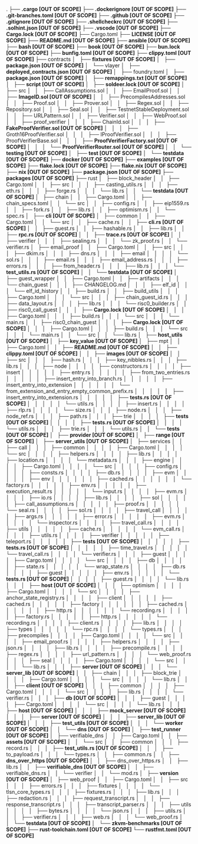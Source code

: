 .
├── **.cargo [OUT OF SCOPE]**
├── **.dockerignore [OUT OF SCOPE]**
├── **.git-branches.toml [OUT OF SCOPE]**
├── **.github [OUT OF SCOPE]**
├── **.gitignore [OUT OF SCOPE]**
├── **.shellcheckrc [OUT OF SCOPE]**
├── **.solhint.json [OUT OF SCOPE]**
├── **.vscode [OUT OF SCOPE]**
├── **Cargo.lock [OUT OF SCOPE]**
├── Cargo.toml
├── **LICENSE [OUT OF SCOPE]**
├── **README.md [OUT OF SCOPE]**
├── **ansible [OUT OF SCOPE]**
├── **bash [OUT OF SCOPE]**
├── **book [OUT OF SCOPE]**
├── **bun.lock [OUT OF SCOPE]**
├── **bunfig.toml [OUT OF SCOPE]**
├── **clippy.toml [OUT OF SCOPE]**
├── contracts
│   ├── **fixtures [OUT OF SCOPE]**
│   ├── **package.json [OUT OF SCOPE]**
│   └── vlayer
│       ├── **deployed_contracts.json [OUT OF SCOPE]**
│       ├── foundry.toml
│       ├── **package.json [OUT OF SCOPE]**
│       ├── **remappings.txt [OUT OF SCOPE]**
│       ├── **script [OUT OF SCOPE]**
│       ├── **soldeer.lock [OUT OF SCOPE]**
│       ├── src
│       │   ├── CallAssumptions.sol
│       │   ├── EmailProof.sol
│       │   ├── **ImageID.sol [OUT OF SCOPE]**
│       │   ├── PrecompilesAddresses.sol
│       │   ├── Proof.sol
│       │   ├── Prover.sol
│       │   ├── Regex.sol
│       │   ├── Repository.sol
│       │   ├── Seal.sol
│       │   ├── TestnetStableDeployment.sol
│       │   ├── URLPattern.sol
│       │   ├── Verifier.sol
│       │   ├── WebProof.sol
│       │   ├── proof_verifier
│       │   │   ├── ChainId.sol
│       │   │   ├── **FakeProofVerifier.sol [OUT OF SCOPE]**
│       │   │   ├── Groth16ProofVerifier.sol
│       │   │   ├── IProofVerifier.sol
│       │   │   ├── ProofVerifierBase.sol
│       │   │   ├── **ProofVerifierFactory.sol [OUT OF SCOPE]**
│       │   │   └── **ProofVerifierRouter.sol [OUT OF SCOPE]**
│       │   └── **testing [OUT OF SCOPE]**
│       ├── **test [OUT OF SCOPE]**
│       └── **testdata [OUT OF SCOPE]**
├── **docker [OUT OF SCOPE]**
├── **examples [OUT OF SCOPE]**
├── **flake.lock [OUT OF SCOPE]**
├── **flake.nix [OUT OF SCOPE]**
├── **nix [OUT OF SCOPE]**
├── **package.json [OUT OF SCOPE]**
├── **packages [OUT OF SCOPE]**
├── rust
│   ├── block_header
│   │   ├── Cargo.toml
│   │   ├── src
│   │   │   ├── casting_utils.rs
│   │   │   ├── eth.rs
│   │   │   ├── forge.rs
│   │   │   └── lib.rs
│   │   └── **testdata [OUT OF SCOPE]**
│   ├── chain
│   │   ├── Cargo.toml
│   │   ├── chain_specs.toml
│   │   └── src
│   │       ├── config.rs
│   │       ├── eip1559.rs
│   │       ├── fork.rs
│   │       ├── lib.rs
│   │       ├── optimism.rs
│   │       └── spec.rs
│   ├── **cli [OUT OF SCOPE]**
│   ├── common
│   │   ├── Cargo.toml
│   │   └── src
│   │       ├── cache.rs
│   │       ├── **cli.rs [OUT OF SCOPE]**
│   │       ├── guest.rs
│   │       ├── hashable.rs
│   │       ├── lib.rs
│   │       ├── **rpc.rs [OUT OF SCOPE]**
│   │       ├── **trace.rs [OUT OF SCOPE]**
│   │       ├── verifier
│   │       │   ├── sealing.rs
│   │       │   └── zk_proof.rs
│   │       └── verifier.rs
│   ├── email_proof
│   │   ├── Cargo.toml
│   │   ├── src
│   │   │   ├── dkim.rs
│   │   │   ├── dns.rs
│   │   │   ├── email
│   │   │   │   └── sol.rs
│   │   │   ├── email.rs
│   │   │   ├── email_address.rs
│   │   │   ├── errors.rs
│   │   │   ├── from_header.rs
│   │   │   ├── lib.rs
│   │   │   └── **test_utils.rs [OUT OF SCOPE]**
│   │   └── **testdata [OUT OF SCOPE]**
│   ├── guest_wrapper
│   │   ├── Cargo.toml
│   │   ├── artifacts
│   │   │   └── chain_guest
│   │   │       ├── CHANGELOG.md
│   │   │       ├── elf_id
│   │   │       └── elf_id_history
│   │   ├── build.rs
│   │   ├── build_utils
│   │   │   ├── Cargo.toml
│   │   │   └── src
│   │   │       ├── chain_guest_id.rs
│   │   │       ├── data_layout.rs
│   │   │       ├── lib.rs
│   │   │       └── risc0_builder.rs
│   │   ├── risc0_call_guest
│   │   │   ├── **Cargo.lock [OUT OF SCOPE]**
│   │   │   ├── Cargo.toml
│   │   │   ├── build.rs
│   │   │   └── src
│   │   │       └── main.rs
│   │   ├── risc0_chain_guest
│   │   │   ├── **Cargo.lock [OUT OF SCOPE]**
│   │   │   ├── Cargo.toml
│   │   │   ├── build.rs
│   │   │   └── src
│   │   │       └── main.rs
│   │   └── src
│   │       └── lib.rs
│   ├── **host_utils [OUT OF SCOPE]**
│   ├── **key_value [OUT OF SCOPE]**
│   ├── mpt
│   │   ├── Cargo.toml
│   │   ├── **README.md [OUT OF SCOPE]**
│   │   ├── **clippy.toml [OUT OF SCOPE]**
│   │   ├── **images [OUT OF SCOPE]**
│   │   ├── src
│   │   │   ├── hash.rs
│   │   │   ├── key_nibbles.rs
│   │   │   ├── lib.rs
│   │   │   ├── node
│   │   │   │   ├── constructors.rs
│   │   │   │   ├── insert
│   │   │   │   │   ├── entry.rs
│   │   │   │   │   ├── from_two_entries.rs
│   │   │   │   │   ├── insert_entry_into_branch.rs
│   │   │   │   │   ├── insert_entry_into_extension
│   │   │   │   │   │   └── from_extension_and_entry_empty_common_prefix.rs
│   │   │   │   │   ├── insert_entry_into_extension.rs
│   │   │   │   │   ├── **tests.rs [OUT OF SCOPE]**
│   │   │   │   │   └── utils.rs
│   │   │   │   ├── insert.rs
│   │   │   │   ├── rlp.rs
│   │   │   │   └── size.rs
│   │   │   ├── node.rs
│   │   │   ├── node_ref.rs
│   │   │   ├── path.rs
│   │   │   ├── trie
│   │   │   │   ├── **tests [OUT OF SCOPE]**
│   │   │   │   ├── **tests.rs [OUT OF SCOPE]**
│   │   │   │   └── utils.rs
│   │   │   ├── trie.rs
│   │   │   └── utils.rs
│   │   └── **tests [OUT OF SCOPE]**
│   ├── **provider [OUT OF SCOPE]**
│   ├── **range [OUT OF SCOPE]**
│   ├── **server_utils [OUT OF SCOPE]**
│   ├── services
│   │   ├── call
│   │   │   ├── common
│   │   │   │   ├── Cargo.toml
│   │   │   │   └── src
│   │   │   │       ├── helpers.rs
│   │   │   │       ├── lib.rs
│   │   │   │       ├── location.rs
│   │   │   │       └── metadata.rs
│   │   │   ├── engine
│   │   │   │   ├── Cargo.toml
│   │   │   │   └── src
│   │   │   │       ├── config.rs
│   │   │   │       ├── consts.rs
│   │   │   │       ├── db.rs
│   │   │   │       ├── evm
│   │   │   │       │   ├── env
│   │   │   │       │   │   ├── cached.rs
│   │   │   │       │   │   └── factory.rs
│   │   │   │       │   ├── env.rs
│   │   │   │       │   ├── execution_result.rs
│   │   │   │       │   └── input.rs
│   │   │   │       ├── evm.rs
│   │   │   │       ├── io.rs
│   │   │   │       ├── lib.rs
│   │   │   │       ├── sol
│   │   │   │       │   ├── call_assumptions.rs
│   │   │   │       │   ├── proof.rs
│   │   │   │       │   └── seal.rs
│   │   │   │       ├── sol.rs
│   │   │   │       ├── travel_call
│   │   │   │       │   ├── args.rs
│   │   │   │       │   ├── error.rs
│   │   │   │       │   ├── evm.rs
│   │   │   │       │   └── inspector.rs
│   │   │   │       ├── travel_call.rs
│   │   │   │       ├── utils
│   │   │   │       │   ├── cache.rs
│   │   │   │       │   └── evm_call.rs
│   │   │   │       ├── utils.rs
│   │   │   │       ├── verifier
│   │   │   │       │   ├── teleport.rs
│   │   │   │       │   ├── **tests [OUT OF SCOPE]**
│   │   │   │       │   ├── **tests.rs [OUT OF SCOPE]**
│   │   │   │       │   ├── time_travel.rs
│   │   │   │       │   └── travel_call.rs
│   │   │   │       └── verifier.rs
│   │   │   ├── guest
│   │   │   │   ├── Cargo.toml
│   │   │   │   └── src
│   │   │   │       ├── db
│   │   │   │       │   ├── state.rs
│   │   │   │       │   └── wrap_state.rs
│   │   │   │       ├── db.rs
│   │   │   │       ├── guest
│   │   │   │       │   ├── env.rs
│   │   │   │       │   └── **tests.rs [OUT OF SCOPE]**
│   │   │   │       ├── guest.rs
│   │   │   │       └── lib.rs
│   │   │   ├── **host [OUT OF SCOPE]**
│   │   │   ├── optimism
│   │   │   │   ├── Cargo.toml
│   │   │   │   └── src
│   │   │   │       ├── anchor_state_registry.rs
│   │   │   │       ├── client
│   │   │   │       │   ├── cached.rs
│   │   │   │       │   ├── factory
│   │   │   │       │   │   ├── cached.rs
│   │   │   │       │   │   ├── http.rs
│   │   │   │       │   │   └── recording.rs
│   │   │   │       │   ├── factory.rs
│   │   │   │       │   ├── http.rs
│   │   │   │       │   └── recording.rs
│   │   │   │       ├── client.rs
│   │   │   │       ├── lib.rs
│   │   │   │       ├── types
│   │   │   │       │   └── rpc.rs
│   │   │   │       └── types.rs
│   │   │   ├── precompiles
│   │   │   │   ├── Cargo.toml
│   │   │   │   └── src
│   │   │   │       ├── email_proof.rs
│   │   │   │       ├── helpers.rs
│   │   │   │       ├── json.rs
│   │   │   │       ├── lib.rs
│   │   │   │       ├── precompile.rs
│   │   │   │       ├── regex.rs
│   │   │   │       ├── url_pattern.rs
│   │   │   │       └── web_proof.rs
│   │   │   ├── seal
│   │   │   │   ├── Cargo.toml
│   │   │   │   └── src
│   │   │   │       └── lib.rs
│   │   │   ├── **server [OUT OF SCOPE]**
│   │   │   └── **server_lib [OUT OF SCOPE]**
│   │   ├── chain
│   │   │   ├── block_trie
│   │   │   │   ├── Cargo.toml
│   │   │   │   └── src
│   │   │   │       └── lib.rs
│   │   │   ├── **client [OUT OF SCOPE]**
│   │   │   ├── common
│   │   │   │   ├── Cargo.toml
│   │   │   │   └── src
│   │   │   │       ├── lib.rs
│   │   │   │       └── verifier.rs
│   │   │   ├── **db [OUT OF SCOPE]**
│   │   │   ├── guest
│   │   │   │   ├── Cargo.toml
│   │   │   │   └── src
│   │   │   │       └── lib.rs
│   │   │   ├── **host [OUT OF SCOPE]**
│   │   │   ├── **mock_server [OUT OF SCOPE]**
│   │   │   ├── **server [OUT OF SCOPE]**
│   │   │   ├── **server_lib [OUT OF SCOPE]**
│   │   │   ├── **test_utils [OUT OF SCOPE]**
│   │   │   └── **worker [OUT OF SCOPE]**
│   │   └── **dns [OUT OF SCOPE]**
│   ├── **test_runner [OUT OF SCOPE]**
│   ├── verifiable_dns
│   │   ├── Cargo.toml
│   │   ├── **assets [OUT OF SCOPE]**
│   │   └── src
│   │       ├── common
│   │       │   ├── record.rs
│   │       │   ├── **test_utils.rs [OUT OF SCOPE]**
│   │       │   ├── to_payload.rs
│   │       │   └── types.rs
│   │       ├── common.rs
│   │       ├── **dns_over_https [OUT OF SCOPE]**
│   │       ├── dns_over_https.rs
│   │       ├── lib.rs
│   │       ├── **verifiable_dns [OUT OF SCOPE]**
│   │       ├── verifiable_dns.rs
│   │       └── verifier
│   │           └── mod.rs
│   ├── **version [OUT OF SCOPE]**
│   ├── web_proof
│   │   ├── Cargo.toml
│   │   ├── src
│   │   │   ├── errors.rs
│   │   │   ├── fixtures
│   │   │   │   └── tlsn_core_types.rs
│   │   │   ├── fixtures.rs
│   │   │   ├── lib.rs
│   │   │   ├── redaction.rs
│   │   │   ├── request_transcript.rs
│   │   │   ├── response_transcript.rs
│   │   │   ├── transcript_parser.rs
│   │   │   ├── utils
│   │   │   │   ├── bytes.rs
│   │   │   │   └── json.rs
│   │   │   ├── utils.rs
│   │   │   ├── verifier.rs
│   │   │   ├── web.rs
│   │   │   └── web_proof.rs
│   │   └── **testdata [OUT OF SCOPE]**
│   └── **zkvm-benchmarks [OUT OF SCOPE]**
├── **rust-toolchain.toml [OUT OF SCOPE]**
└── **rustfmt.toml [OUT OF SCOPE]**
